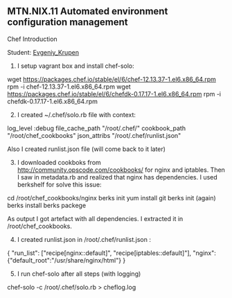 MTN.NIX.11 Automated environment configuration management
---

Chef Introduction

Student: [Evgeniy_Krupen](https://upsa.epam.com/workload/employeeView.do?employeeId=4060741400038655484#emplTab=general)


1. I setup vagrant box and install chef-solo:

wget https://packages.chef.io/stable/el/6/chef-12.13.37-1.el6.x86_64.rpm
rpm -i chef-12.13.37-1.el6.x86_64.rpm
wget https://packages.chef.io/stable/el/6/chefdk-0.17.17-1.el6.x86_64.rpm
rpm -i chefdk-0.17.17-1.el6.x86_64.rpm

2. I created ~/.chef/solo.rb file with context:

log_level :debug
file_cache_path "/root/.chef/"
cookbook_path "/root/chef_cookbooks"
json_attribs "/root/.chef/runlist.json"

Also I created runlist.json file (will come back to it later)

3. I downloaded cookboks from http://community.opscode.com/cookbooks/ for nginx and iptables. Then I saw in metadata.rb and realized that nginx has dependencies. I used berkshelf for solve this issue:

cd /root/chef_cookbooks/nginx
berks init
yum install git
berks init (again)
berks install
berks packege

As output I got artefact with all dependencies. I extracted it in /root/chef_cookbooks.

4. I created runlist.json in /root/.chef/runlist.json :

{ 
"run_list": ["recipe[nginx::default]", "recipe[iptables::default]"],
  "nginx": {"default_root":"/usr/share/nginx/html"} 
}

5. I run chef-solo after all steps (with logging)

chef-solo -c /root/.chef/solo.rb > cheflog.log
